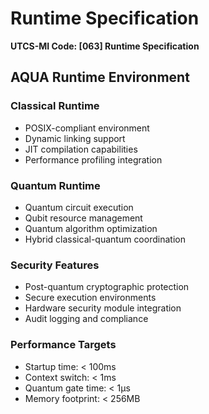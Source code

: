 # Runtime Specification
**UTCS-MI Code: [063] Runtime Specification**

## AQUA Runtime Environment

### Classical Runtime
- POSIX-compliant environment
- Dynamic linking support
- JIT compilation capabilities
- Performance profiling integration

### Quantum Runtime  
- Quantum circuit execution
- Qubit resource management
- Quantum algorithm optimization
- Hybrid classical-quantum coordination

### Security Features
- Post-quantum cryptographic protection
- Secure execution environments
- Hardware security module integration
- Audit logging and compliance

### Performance Targets
- Startup time: < 100ms
- Context switch: < 1ms
- Quantum gate time: < 1μs
- Memory footprint: < 256MB